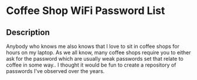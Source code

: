 # Coffee Shop WiFi Password List

## Description
Anybody who knows me also knows that I love to sit in coffee shops for hours on my laptop. As we all know, many coffee shops require you to either ask for the password which are usually weak passwords set that relate to coffee in some way.. I thought it would be fun to create a repository of passwords I've observed over the years.
